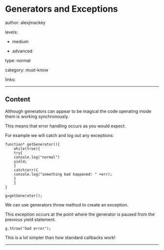 # Generators and Exceptions
author: alexjmackey

levels:

  - medium

  - advanced

type: normal

category: must-know

links:

---
## Content

Although generators can appear to be magical the code operating inside them is working synchronously. 

This means that error handling occurs as you would expect. 

For example we will catch and log out any exceptions:

```
function* getGenerator(){
    while(true){
    try{
	console.log("normal")
	yield;
    }
    catch(err){
    console.log("something bad happened: " +err);
    }
    }
}

g=getGenerator();
```

We can use generators throw method to create an exception. 

This exception occurs at the point where the generator is paused from the previous yield statement.

```
g.throw("bad error");
```
This is a lot simpler than how standard callbacks work!

---